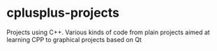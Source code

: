 # cplusplus-projects
Projects using C++. Various kinds of code from plain projects aimed at learning CPP to graphical projects based on Qt
